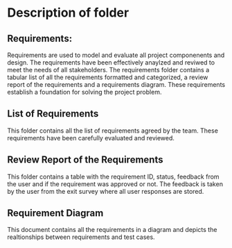 # Description of folder

## **Requirements:**
Requirements are used to model and evaluate all project componenents and design. The requirements have been effectively anaylzed and reviwed to meet the needs of all stakeholders. The requirements folder contains a tabular list of all the requirements formatted and categorized, a review report of the requirements and a requirements diagram. 
These requirements establish a foundation for solving the project problem. 

## List of Requirements 
This folder contains all the list of requirements agreed by the team. These requirements have been carefully evaluated and reviewed.

## Review Report of the Requirements
This folder contains a table with the requirement ID, status, feedback from the user and if the requirement was approved or not. The feedback is taken by the user from the exit survey where all user responses are stored. 

## Requirement Diagram
This document contains all the requirements in a diagram and depicts the realtionships between requirements and test cases. 


